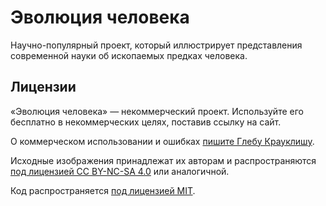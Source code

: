 # Эволюция человека
Научно-популярный проект, который иллюстрирует представления современной науки об ископаемых предках человека.

## Лицензии
«Эволюция человека» — некоммерческий проект. Используйте его бесплатно в некоммерческих целях, поставив ссылку на сайт.

О коммерческом использовании и ошибках [пишите Глебу Крауклишу](mailto:krauklish@gmail.com).

Исходные изображения принадлежат их авторам и распространяются [под лицензией CC BY-NC-SA 4.0](https://creativecommons.org/licenses/by-nc-sa/4.0/) или аналогичной.

Код распространяется [под лицензией MIT](LICENSE).
